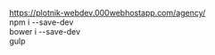https://plotnik-webdev.000webhostapp.com/agency/
<br>
npm i --save-dev
<br>
bower i --save-dev
<br>
gulp 